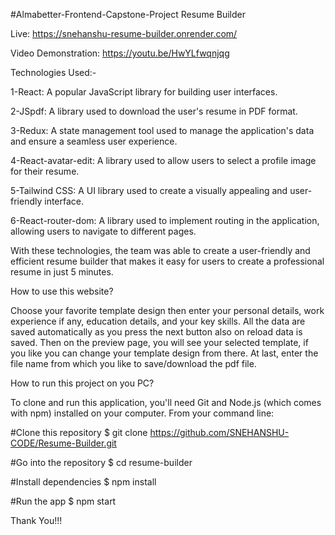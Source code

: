 #Almabetter-Frontend-Capstone-Project
Resume Builder

Live: https://snehanshu-resume-builder.onrender.com/

Video Demonstration: https://youtu.be/HwYLfwqnjqg


Technologies Used:-

1-React: A popular JavaScript library for building user interfaces.

2-JSpdf: A library used to download the user's resume in PDF format.

3-Redux: A state management tool used to manage the application's data and ensure a seamless user experience.

4-React-avatar-edit: A library used to allow users to select a profile image for their resume.

5-Tailwind CSS: A UI library used to create a visually appealing and user-friendly interface.

6-React-router-dom: A library used to implement routing in the application, allowing users to navigate to different pages.

With these technologies, the team was able to create a user-friendly and efficient resume builder that makes it easy for users to create a professional resume in just 5 minutes.

How to use this website?

Choose your favorite template design then enter your personal details, work experience if any, education details, and your key skills. All the data are saved automatically as you press the next button also on reload data is saved. Then on the preview page, you will see your selected template, if you like you can change your template design from there. At last, enter the file name from which you like to save/download the pdf file.

How to run this project on you PC?

To clone and run this application, you'll need Git and Node.js (which comes with npm) installed on your computer. From your command line:

#Clone this repository
$ git clone https://github.com/SNEHANSHU-CODE/Resume-Builder.git

#Go into the repository
$ cd resume-builder

#Install dependencies
$ npm install

#Run the app
$ npm start

Thank You!!!